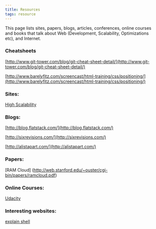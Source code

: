 ```yaml
---
title: Resources
tags: resource
---
```


This page lists sites, papers, blogs, articles, conferences, online courses and books that talk about Web (Development, Scalability, Optimizations etc),  and Internet.


### Cheatsheets

[http://www.git-tower.com/blog/git-cheat-sheet-detail/](http://www.git-tower.com/blog/git-cheat-sheet-detail/)

[http://www.barelyfitz.com/screencast/html-training/css/positioning/](http://www.barelyfitz.com/screencast/html-training/css/positioning/)

### Sites:

[High Scalability](http://highscalability.com/)

### Blogs:

[http://blog.flatstack.com/](http://blog.flatstack.com/)

[http://sixrevisions.com/](http://sixrevisions.com/)

[http://alistapart.com/](http://alistapart.com/)

### Papers:

[RAM Cloud] (http://web.stanford.edu/~ouster/cgi-bin/papers/ramcloud.pdf)

### Online Courses:

[Udacity](https://www.udacity.com/)

### Interesting websites:
[explain shell](http://explainshell.com/)
